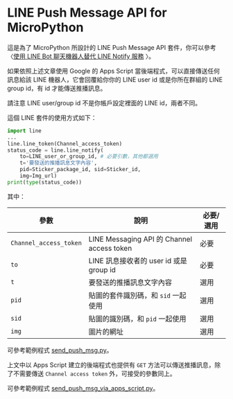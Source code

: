 # LINE Push Message API for MicroPython

這是為了 MicroPython 所設計的 LINE Push Message API 套件，你可以參考〈[使用 LINE Bot 聊天機器人替代 LINE Notify 服務](https://hackmd.io/@flagmaker/SJLKW4lV1e) 〉。

如果依照上述文章使用 Google 的 Apps Script 當後端程式，可以直接傳送任何訊息給該 LINE 機器人，它會回覆給你你的 LINE user id 或是你所在群組的 LINE group id，有 id 才能傳送推播訊息。

請注意 LINE user/group id 不是你帳戶設定裡面的 LINE id，兩者不同。

這個 LINE 套件的使用方式如下：

```python
import line
...
line.line_token(Channel_access_token)
status_code = line.line_notify(
    to=LINE_user_or_group_id, # 必要引數，其他都選用
    t='要發送的推播訊息文字內容', 
    pid=Sticker_package_id, sid=Sticker_id, 
    img=Img_url)
print(type(status_code))
```
其中：

|參數|說明|必要/選用|
|---|---|---|
|`Channel_access_token`|LINE Messaging API 的 Channel access token|必要|
|`to`|LINE 訊息接收者的 user id 或是 group id|必要|
|`t`|要發送的推播訊息文字內容|選用|
|`pid`|貼圖的套件識別碼，和 `sid` 一起使用|選用|
|`sid`|貼圖的識別碼，和 `pid` 一起使用|選用|
|`img`|圖片的網址|選用|

可參考範例程式 [send_push_msg.py](send_push_msg.py)。

上文中以 Apps Script 建立的後端程式也提供有 `GET` 方法可以傳送推播訊息，除了不需要傳送 `Channel access token` 外，可接受的參數同上。

可參考範例程式 [send_push_msg_via_apps_script.py](send_push_msg_via_apps_script.py)。

